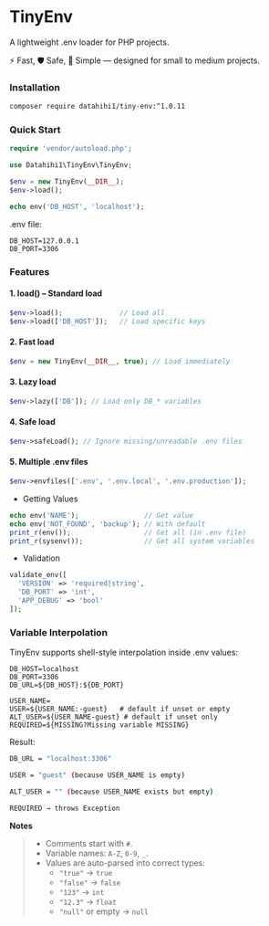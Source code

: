 # TinyEnv

A lightweight .env loader for PHP projects.

⚡ Fast, 🛡️ Safe, 🎯 Simple — designed for small to medium projects.

### Installation
```bash
composer require datahihi1/tiny-env:^1.0.11
```

### Quick Start
```php
require 'vendor/autoload.php';

use Datahihi1\TinyEnv\TinyEnv;

$env = new TinyEnv(__DIR__);
$env->load();

echo env('DB_HOST', 'localhost');
```

.env file:

```env
DB_HOST=127.0.0.1
DB_PORT=3306
```

### Features
#### 1. load() – Standard load
```php
$env->load();              // Load all
$env->load(['DB_HOST']);   // Load specific keys
```

#### 2. Fast load
```php
$env = new TinyEnv(__DIR__, true); // Load immediately
```

#### 3. Lazy load
```php
$env->lazy(['DB']); // Load only DB_* variables
```

#### 4. Safe load
```php
$env->safeLoad(); // Ignore missing/unreadable .env files
```

#### 5. Multiple .env files
```php
$env->envfiles(['.env', '.env.local', '.env.production']);
```

- Getting Values
```php
echo env('NAME');                // Get value
echo env('NOT_FOUND', 'backup'); // With default
print_r(env());                  // Get all (in .env file)
print_r(sysenv());               // Get all system variables
```

- Validation
```php
validate_env([
  'VERSION' => 'required|string',
  'DB_PORT' => 'int',
  'APP_DEBUG' => 'bool'
]);
```

### Variable Interpolation

TinyEnv supports shell-style interpolation inside .env values:

```env
DB_HOST=localhost
DB_PORT=3306
DB_URL=${DB_HOST}:${DB_PORT}

USER_NAME=
USER=${USER_NAME:-guest}   # default if unset or empty
ALT_USER=${USER_NAME-guest} # default if unset only
REQUIRED=${MISSING?Missing variable MISSING}
```

Result:
```bash
DB_URL = "localhost:3306"

USER = "guest" (because USER_NAME is empty)

ALT_USER = "" (because USER_NAME exists but empty)

REQUIRED → throws Exception
```

**Notes**
>
> - Comments start with `#`.
> - Variable names: `A-Z`, `0-9`, `_`.
> - Values are auto-parsed into correct types:
>   - `"true"` → `true`
>   - `"false"` → `false`
>   - `"123"` → `int`
>   - `"12.3"` → `float`
>   - `"null"` or empty → `null`